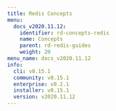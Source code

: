 ```yaml
---
title: Redis Concepts
menu:
  docs_v2020.11.12:
    identifier: rd-concepts-redis
    name: Concepts
    parent: rd-redis-guides
    weight: 20
menu_name: docs_v2020.11.12
info:
  cli: v0.15.1
  community: v0.15.1
  enterprise: v0.2.1
  installer: v0.15.1
  version: v2020.11.12
---
```


